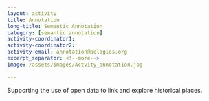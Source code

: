 ```yaml
---
layout: activity
title: Annotation
long-title: Semantic Annotation
category: [semantic annotation]
activity-coordinator1:
activity-coordinator2:
activity-email: annotation@pelagios.org
excerpt_separator: <!--more-->
image: /assets/images/Actvity_annotation.jpg

---
```

Supporting the use of open data to link and explore historical places. <!--more-->
